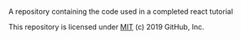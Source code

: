 A repository containing the code used in a completed react tutorial

This repository is licensed under [MIT](../LICENSE) (c) 2019 GitHub, Inc.
